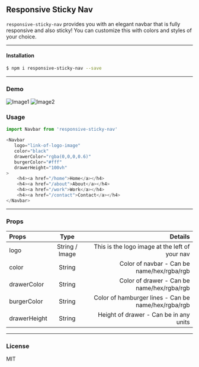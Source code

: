  ## Responsive Sticky Nav 
`responsive-sticky-nav` provides you with an elegant navbar that is fully responsive and also sticky! You can customize this with colors and styles of your choice.

---

#### Installation

```sh
$ npm i responsive-sticky-nav --save
```

---

### Demo
![Image1](https://github.com/AsavariA/npm-responsive-sticky-nav/blob/master/demo/nav1.gif)
![Image2](https://github.com/AsavariA/npm-responsive-sticky-nav/blob/master/demo/nav2.gif)

### Usage

```js
import Navbar from 'responsive-sticky-nav'

<Navbar
   logo="link-of-logo-image"
   color="black"
   drawerColor="rgba(0,0,0,0.6)"
   burgerColor="#fff"
   drawerHeight="100vh"
>
    <h4><a href="/home">Home</a></h4>
    <h4><a href="/about">About</a></h4>
    <h4><a href="/work">Work</a></h4>
    <h4><a href="/contact">Contact</a></h4>
</Navbar>
```
---

### Props
|Props   |      Type      |  Details |
|:----------|:-------------:|------:|
| logo |  String / Image | This is the logo image at the left of your nav |
| color |  String   |  Color of navbar - Can be name/hex/rgba/rgb|
| drawerColor | String |   Color of drawer - Can be name/hex/rgba/rgb  |
| burgerColor | String |   Color of hamburger lines - Can be name/hex/rgba/rgb  |
| drawerHeight | String |  Height of drawer - Can be in any units  |

---
### License
MIT


